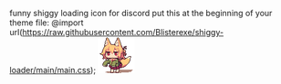funny shiggy loading icon for discord
put this at the beginning of your theme file:
@import url(https://raw.githubusercontent.com/Blisterexe/shiggy-loader/main/main.css);
![image](https://github.com/Blisterexe/shiggy-loader/blob/main/shiggy.gif?raw=true)
